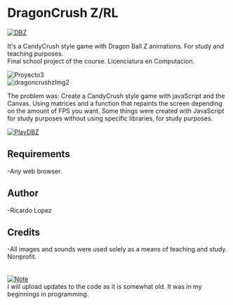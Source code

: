 # DragonCrush Z/RL

[![DBZ](https://img.shields.io/badge/Dragon_Crush_Z-FF0000?style=for-the-badge&logoColor=white&labelColor=101010)]()

It's a CandyCrush style game with Dragon Ball Z animations. For study and teaching purposes. </br>
Final school project of the course. Licenciatura en Computacion.

![Proyecto3](https://user-images.githubusercontent.com/81579356/118344582-2b7fa800-b4ec-11eb-8a94-3a4d2b4095a2.png)</br>
![dragoncrushzImg2](https://user-images.githubusercontent.com/81579356/118364748-fceae700-b556-11eb-842b-9da3b979dc02.png) </br>

The problem was: Create a CandyCrush style game with javaScript and the Canvas. Using matrices and a function that repaints the screen depending on the amount of FPS you want.
Some things were created with JavaScript for study purposes without using specific libraries, for study purposes.

[![PlayDBZ](https://img.shields.io/badge/Play-FF0000?style=for-the-badge&logoColor=white&labelColor=101010)](https://dragoncrushz.web.app/)

## Requirements
-Any web browser.

## Author
-Ricardo Lopez 

## Credits
-All images and sounds were used solely as a means of teaching and study. Nonprofit.
</br>
</br>
</br>
[![Note](https://img.shields.io/badge/Note-FF0000?style=for-the-badge&logoColor=white&labelColor=101010)]()
</br>
I will upload updates to the code as it is somewhat old. It was in my beginnings in programming.
